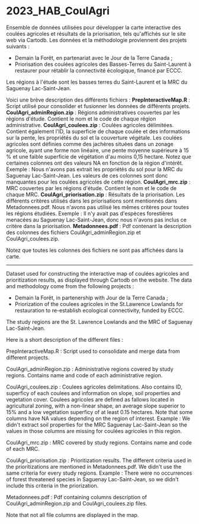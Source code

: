 # 2023_HAB_CoulAgri

Ensemble de données utilisées pour développer la carte interactive des coulées agricoles et résultats de la priorisation, tels qu'affichés sur le site web via Cartodb. Les données et la méthodologie proviennent des projets suivants : 
- Demain la Forêt, en partenariat avec le Jour de la Terre Canada ;
- Priorisation des coulées agricoles des Basses-Terres du Saint-Laurent à restaurer pour rétablir la connectivité écologique, financé par ECCC.

Les régions à l'étude sont les basses terres du Saint-Laurent et la MRC du Saguenay Lac-Saint-Jean. 

Voici une brève description des différents fichiers :
**PrepInteractiveMap.R** : Script utilisé pour consolider et fusionner les données de différents projets.
**CoulAgri_adminRegion.zip** : Régions administratives couvertes par les régions d'étude. Contient le nom et le code de chaque région administrative.
**CoulAgri_coulees.zip** : Coulées agricoles délimitées. Contient également l'ID, la superficie de chaque coulée et des informations sur la pente, les propriétés du sol et la couverture végétale. Les coulées agricoles sont définies comme des jachères situées dans un zonage agricole, ayant une forme non linéaire, une pente moyenne supérieure à 15 % et une faible superficie de végétation d'au moins 0,15 hectare. Notez que certaines colonnes ont des valeurs NA en fonction de la région d'intérêt. Exemple : Nous n'avons pas extrait les propriétés du sol pour la MRC du Saguenay Lac-Saint-Jean. Les valeurs de ces colonnes sont donc manquantes pour les coulées agricoles de cette région.
**CoulAgri_mrc.zip** : MRC couvertes par les régions d'étude. Contient le nom et le code de chaque MRC.
**CoulAgri_priorisation.zip** : Résultats de la priorisation. Les différents critères utilisés dans les priorisations sont mentionnés dans Metadonnees.pdf. Nous n'avons pas utilisé les mêmes critères pour toutes les régions étudiées. Exemple : Il n'y avait pas d'espèces forestières menacées au Saguenay Lac-Saint-Jean, donc nous n'avons pas inclus ce critère dans la priorisation.
**Metadonnees.pdf** : Pdf contenant la description des colonnes des fichiers CoulAgri_adminRegion.zip et CoulAgri_coulees.zip.

Notez que toutes les colonnes des fichiers ne sont pas affichées dans la carte.

-----

Dataset used for constructing the interactive map of coulées agricoles and prioritization results, as displayed through Cartodb on the website. The data and methodology come from the following projects : 
- Demain la Forêt, in partenership with Jour de la Terre Canada ;
- Priorization of the coulees agricoles in the St.Lawrence Lowlands for restauration to re-establish ecological connectivity, funded by ECCC.

The study regions are the St. Lawrence Lowlands and the MRC of Saguenay Lac-Saint-Jean.

Here is a short description of the different files :

PrepInteractiveMap.R : Script used to consolidate and merge data from different projects.

CoulAgri_adminRegion.zip : Administrative regions covered by study regions. Contains name and code of each administrative region.

CoulAgri_coulees.zip : Coulees agricoles delimitations. Also contains ID, superficy of each coulees and information on slope, soil properties and vegetation cover. Coulees agricoles are defined as fallows located in agricultural zoning, with a non-linear shape, an average slope superior to 15% and a low vegetation superficy of at least 0.15 hectares. Note that some columns have NA values depending on the region of interest. Example : We didn't extract soil properties for the MRC Saguenay Lac-Saint-Jean so the values in those columns are missing for coulées agricoles in this region.

CoulAgri_mrc.zip : MRC covered by study regions. Contains name and code of each MRC.

CoulAgri_priorisation.zip : Prioritization results. The different criteria used in the prioritizations are mentioned in Metadonnees.pdf. We didn't use the same criteria for every study regions. Example : There were no occurrences of forest threatened species in Saguenay Lac-Saint-Jean, so we didn't include this criteria in the priorization.

Metadonnees.pdf : Pdf containing columns description of CoulAgri_adminRegion.zip and CoulAgri_coulees.zip files.

Note that not all file columns are displayed in the map.
